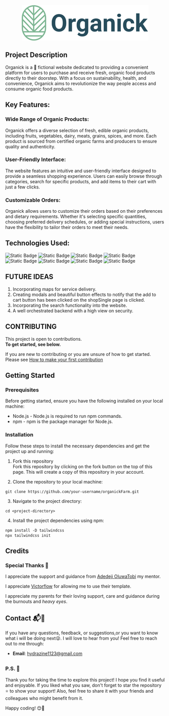<p style="margin-top: 80px;" align='center'> 
    <img src='./images/logo/logo1.svg' alt="Organick logo" title="The logo for Organick">
</p>

## Project Description

Organick is a 🦄 fictional website dedicated to providing a convenient platform for users to purchase and receive fresh, organic food products directly to their doorstep. With a focus on sustainability, health, and convenience, Organick aims to revolutionize the way people access and consume organic food products.

## Key Features:

### Wide Range of Organic Products:

Organick offers a diverse selection of fresh, edible organic products, including fruits, vegetables, dairy, meats, grains, spices, and more. Each product is sourced from certified organic farms and producers to ensure quality and authenticity.

### User-Friendly Interface:

The website features an intuitive and user-friendly interface designed to provide a seamless shopping experience. Users can easily browse through categories, search for specific products, and add items to their cart with just a few clicks.

### Customizable Orders:

Organick allows users to customize their orders based on their preferences and dietary requirements. Whether it's selecting specific quantities, choosing preferred delivery schedules, or adding special instructions, users have the flexibility to tailor their orders to meet their needs.

## Technologies Used:
![Static Badge](https://img.shields.io/badge/HTML-%23E34F26?style=flat-square&logo=html5&logoColor=%23E34F26&labelColor=black&color=%23E34F26)
![Static Badge](https://img.shields.io/badge/CSS--4-%231572B6?style=flat-square&logo=css3&logoColor=white&labelColor=black&color=%231572B6)
![Static Badge](https://img.shields.io/badge/Tailwindcss-%2306B6D4?style=flat-square&logo=tailwindcss&logoColor=%2306B6D4&labelColor=black&color=%2306B6D4)
![Static Badge](https://img.shields.io/badge/JavaScript-%23F7DF1E?style=flat-square&logo=javascript&logoColor=%23F7DF1E&labelColor=black&color=black)
![Static Badge](https://img.shields.io/badge/Git-%23F05032?style=flat-square&logo=git&logoColor=%23F05032&labelColor=black&color=%23F05032)
![Static Badge](https://img.shields.io/badge/npm-%23CB3837?style=flat-square&logo=npm&logoColor=%23CB3837&labelColor=black&color=%23CB3837)
![Static Badge](https://img.shields.io/badge/Visual--Studio--Code-%23007ACC?style=flat-square&logo=visual%20studio%20code&logoColor=%23007ACC&labelColor=black&color=%23007ACC)
![Static Badge](https://img.shields.io/badge/Vercel-%23000000?style=flat-square&logo=vercel&logoColor=%23000000&labelColor=white&color=white)



##  FUTURE IDEAS
1. Incorporating maps for service delivery.
2. Creating modals and beautiful button effects to notify that the add to cart button has been clicked on the shopSingle page is clicked.
3. Incorporating the search functionality into the website.
4. A well orchestrated backend with a high view on security.




## CONTRIBUTING
This project is open to contributions.\
**To get started, see below.**

If you are new to contributing or you are unsure of how to get started. Please see [How to make your first contribution](https://github.com/firstcontributions/first-contributions)


## Getting Started
### Prerequisites

Before getting started, ensure you have the following installed on your local machine:

- Node.js - Node.js is required to run npm commands.
- npm - npm is the package manager for Node.js.
### Installation
Follow these steps to install the necessary dependencies and get the project up and running:

1. Fork this repository\
Fork this repository by clicking on the fork button on the top of this page. This will create a copy of this repository in your account.

2. Clone the repository to your local machine:
```
git clone https://github.com/your-username/organickFarm.git
```
3. Navigate to the project directory:
```
cd <project-directory>
```
4. Install the project dependencies using npm:
```
npm install -D tailwindcss
npx tailwindcss init
```

## Credits
### Special Thanks 💝

I appreciate the support and guidance from [Adedeji OluwaTobi](https://github.com/oluwatobiisaiah) my mentor.

I appreciate [Victorflow](https://www.linkedin.com/company/victorflow/) for allowing me to use their template.

I appreciate my parents for their loving support, care and guidance during the burnouts and _heavy eyes_.

## Contact 📬📧

If you have any questions, feedback, or suggestions,or you want to know what i will be doing next😜. I will love to hear from you! Feel free to reach out to me through: 

- **Email**: hydrazine1123@gmail.com

##
### P.S. 📜
Thank you for taking the time to explore this project! I hope you find it useful and enjoyable. If you liked what you saw, don't forget to star the repository ⭐️ to show your support! Also, feel free to share it with your friends and colleagues who might benefit from it.

Happy coding! 😊🚀







